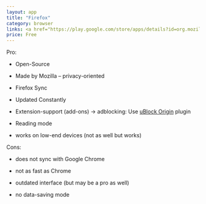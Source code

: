 ```yaml
---
layout: app
title: "Firefox"
category: browser
links: <a href="https://play.google.com/store/apps/details?id=org.mozilla.firefox">Play Store</a> | <a href="https://developer.mozilla.org/en-US/docs/Mozilla/Developer_guide/Build_Instructions/Simple_Firefox_for_Android_build">Code</a>
price: Free
---
```


Pro:

 * Open-Source
 
 * Made by Mozilla – privacy-oriented
 
 * Firefox Sync
 
 * Updated Constantly
 
 * Extension-support (add-ons) -> adblocking: Use [uBlock Origin](https://github.com/gorhill/uBlock) plugin
 
 * Reading mode
 
 * works on low-end devices (not as well but works)

Cons:

 * does not sync with Google Chrome
 
 * not as fast as Chrome
 
 * outdated interface (but may be a pro as well) 
 
 * no data-saving mode

